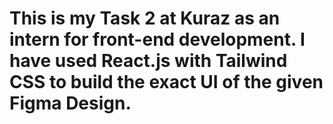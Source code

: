 # This is my Task 2 at Kuraz as an intern for front-end development. I have used React.js with Tailwind CSS to build the exact UI of the given Figma Design.

